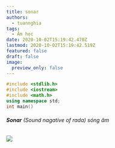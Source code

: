 ```yaml
---
title: sonar
authors:
  - tuannghia
tags:
  - Âm học
date: 2020-10-02T15:19:42.470Z
lastmod: 2020-10-02T15:19:42.519Z
featured: false
draft: false
image:
  preview_only: false
---
```

```cpp
#include <stdlib.h>
#include <iostream>
#include <math.h>
using namespace std;
int main()

```

###### **Sonar** (Sound nagative of rada) sóng âm

![](h1a.png)
